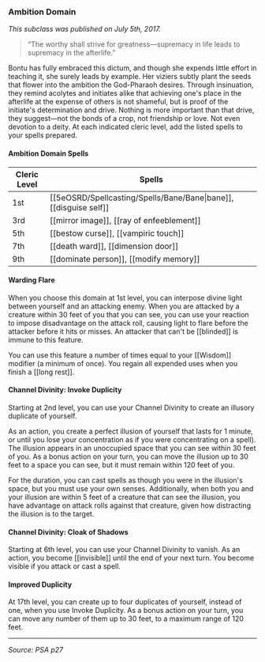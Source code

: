 ### Ambition Domain
*This subclass was published on July 5th, 2017.*

> “The worthy shall strive for greatness—supremacy in life leads to supremacy in the afterlife.”

Bontu has fully embraced this dictum, and though she expends little effort in teaching it, she surely leads by example. Her viziers subtly plant the seeds that flower into the ambition the God-Pharaoh desires. Through insinuation, they remind acolytes and initiates alike that achieving one's place in the afterlife at the expense of others is not shameful, but is proof of the initiate's determination and drive. Nothing is more important than that drive, they suggest—not the bonds of a crop, not friendship or love. Not even devotion to a deity.
At each indicated cleric level, add the listed spells to your spells prepared.

#### Ambition Domain Spells

| Cleric Level | Spells                            |
| ------------ | --------------------------------- |
| 1st          | [[5eOSRD/Spellcasting/Spells/Bane/Bane\|bane]], [[disguise self]]               |
| 3rd          | [[mirror image]], [[ray of enfeeblement]] |
| 5th          | [[bestow curse]], [[vampiric touch]]      |
| 7th          | [[death ward]], [[dimension door]]        |
| 9th          | [[dominate person]], [[modify memory]]    |

#### Warding Flare 

When you choose this domain at 1st level, you can interpose divine light between yourself and an attacking enemy. When you are attacked by a creature within 30 feet of you that you can see, you can use your reaction to impose disadvantage on the attack roll, causing light to flare before the attacker before it hits or misses. An attacker that can't be [[blinded]] is immune to this feature.

You can use this feature a number of times equal to your [[Wisdom]] modifier (a minimum of once). You regain all expended uses when you finish a [[long rest]].

#### Channel Divinity: Invoke Duplicity

Starting at 2nd level, you can use your Channel Divinity to create an illusory duplicate of yourself.

As an action, you create a perfect illusion of yourself that lasts for 1 minute, or until you lose your concentration as if you were concentrating on a spell). The illusion appears in an unoccupied space that you can see within 30 feet of you. As a bonus action on your turn, you can move the illusion up to 30 feet to a space you can see, but it must remain within 120 feet of you.

For the duration, you can cast spells as though you were in the illusion's space, but you must use your own senses. Additionally, when both you and your illusion are within 5 feet of a creature that can see the illusion, you have advantage on attack rolls against that creature, given how distracting the illusion is to the target.

#### Channel Divinity: Cloak of Shadows

Starting at 6th level, you can use your Channel Divinity to vanish. As an action, you become [[invisible]] until the end of your next turn. You become visible if you attack or cast a spell.

#### Improved Duplicity

At 17th level, you can create up to four duplicates of yourself, instead of one, when you use Invoke Duplicity. As a bonus action on your turn, you can move any number of them up to 30 feet, to a maximum range of 120 feet.

---

*Source: PSA p27*